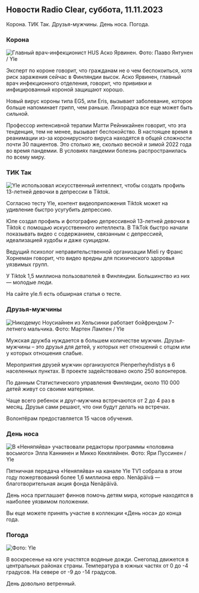 ## Новости Radio Clear, суббота, 11.11.2023

Корона. ТИК Так. Друзья-мужчины. День носа. Погода.

### Корона

![Главный врач-инфекционист HUS Аско Ярвинен. Фото: Пааво Янтунен / Yle](https://images.cdn.yle.fi/image/upload/c_crop,h_3027,w_5382,x_0,y_311/ar_1.7777777777777777,c_fill,g_faces,h_675,w_1200/dpr_1.0/q_auto:eco/f_auto/fl_lossy/v1699692578/39-1199235654f3bb0eba14)

Эксперт по короне говорит, что гражданам не о чем беспокоиться, хотя риск заражения сейчас в Финляндии высок. Аско Ярвинен, главный врач инфекционного отделения, говорит, что прививки и инфицированный короной защищают хорошо.

Новый вирус короны типа EG5, или Eris, вызывает заболевание, которое больше напоминает грипп, чем раньше. Лихорадка все еще может быть сильной.

Профессор интенсивной терапии Матти Рейникайнен говорит, что эта тенденция, тем не менее, вызывает беспокойство. В настоящее время в реанимации из-за коронирусного вируса находятся в общей сложности почти 30 пациентов. Это столько же, сколько весной и зимой 2022 года во время пандемии. В условиях пандемии болезнь распространилась по всему миру.

### ТИК Так

![Yle использовал искусственный интеллект, чтобы создать профиль 13-летней девочки в депрессии в Tiktok. ](https://images.cdn.yle.fi/image/upload/c_crop,h_2955,w_5255,x_371,y_789/ar_1.7777777777777777,c_fill,g_faces,h_675,w_1200/dpr_1.0/q_auto:eco/f_auto/fl_lossy/v1697625813/39-1187987652fb3e8a7ce7)

Согласно тесту Yle, контент видеоприложения Tiktok может на удивление быстро усугубить депрессию.

Юле создал профиль и фотографию депрессивной 13-летней девочки в Tiktok с помощью искусственного интеллекта. В TikTok быстро начали показывать видео с содержанием, связанным с депрессией, идеализацией худобы и даже суицидом.

Ведущий психолог неправительственной организации Mieli ry Франс Хорнеман говорит, что видео вредны для психического здоровья уязвимых групп.

У Tiktok 1,5 миллиона пользователей в Финляндии. Большинство из них — молодые люди.

На сайте yle.fi есть обширная статья о тесте.

### Друзья-мужчины

![Никодемус Ноусиайнен из Хельсинки работает бойфрендом 7-летнего мальчика. Фото: Мартен Лампен / Yle](https://images.cdn.yle.fi/image/upload/c_crop,h_2250,w_4000,x_0,y_150/ar_1.7777777777777777,c_fill,g_faces,h_675,w_1200/dpr_1.0/q_auto:eco/f_auto/fl_lossy/v1699361417/39-1197061654a30293868a)

Мужская дружба нуждается в большем количестве мужчин. Друзья-мужчины – это друзья для детей, у которых нет отношений с отцом или у которых отношения слабые.

Мероприятия друзей мужчин организуются Pienperheyhdistys в 6 населенных пунктах. В проекте задействовано около 250 волонтеров.

По данным Статистического управления Финляндии, около 110 000 детей живут со своими матерями.

Чаще всего ребенок и друг-мужчина встречаются от 2 до 4 раз в месяц. Друзья сами решают, что они будут делать на встречах.

Волонтёрам предоставляется 15 часов обучения.

### День носа

![В «Неняпяйва» участвовали редакторы программы «половина восьмого» Элла Каннинен и Микко Кекяляйнен. Фото: Яри Пуссинен / Yle](https://images.cdn.yle.fi/image/upload/c_crop,h_3125,w_5557,x_0,y_126/ar_1.7777777777777777,c_fill,g_faces,h_675,w_1200/dpr_1.0/q_auto:eco/f_auto/fl_lossy/v1699531130/39-1198130654cc7a81d6f6)

Пятничная передача «Неняпяйва» на канале Yle TV1 собрала в этом году пожертвований более 1,6 миллиона евро. Nenäpäivä — благотворительная акция фонда Nenäpäivä.

День носа приглашает финнов помочь детям мира, которые находятся в наиболее уязвимом положении.

Вы еще можете принять участие в коллекции «День носа» до конца года.

### Погода

![ Фото: Yle](https://images.cdn.yle.fi/image/upload/c_crop,h_1080,w_1919,x_0,y_0/ar_1.7777777777777777,c_fill,g_faces,h_675,w_1200/dpr_1.0/q_auto:eco/f_auto/fl_lossy/v1699717391/39-1199335654fa0f0a84d5)

В воскресенье на юге участятся водяные дожди. Снегопад движется в центральных районах страны. Температура в южных частях от 0 до -4 градусов. На севере от -9 до -14 градусов.

День довольно ветренный.